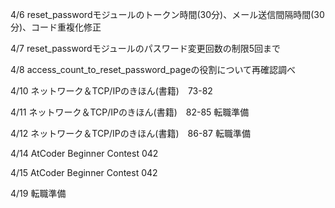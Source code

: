 4/6 reset_passwordモジュールのトークン時間(30分)、メール送信間隔時間(30分)、コード重複化修正

4/7 reset_passwordモジュールのパスワード変更回数の制限5回まで

4/8 access_count_to_reset_password_pageの役割について再確認調べ

4/10 ネットワーク＆TCP/IPのきほん(書籍)　73-82

4/11 ネットワーク＆TCP/IPのきほん(書籍)　82-85 転職準備

4/12  ネットワーク＆TCP/IPのきほん(書籍)　86-87 転職準備

4/14 AtCoder Beginner Contest 042

4/15 AtCoder Beginner Contest 042

4/19 転職準備
